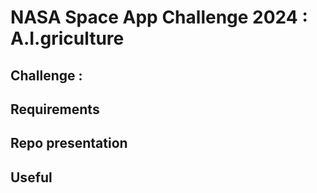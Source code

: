 # NASA Space App Challenge 2024 : A.I.griculture

## Challenge : 

## Requirements

## Repo presentation

## Useful